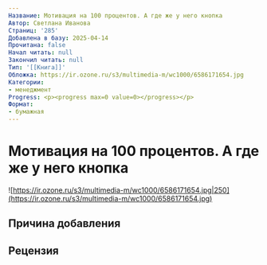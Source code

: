 ```yaml
---
Название: Мотивация на 100 процентов. А где же у него кнопка
Автор: Светлана Иванова
Страниц: '285'
Добавлена в базу: 2025-04-14
Прочитана: false
Начал читать: null
Закончил читать: null
Тип: '[[Книга]]'
Обложка: https://ir.ozone.ru/s3/multimedia-m/wc1000/6586171654.jpg
Категории:
- менеджмент
Progress: <p><progress max=0 value=0></progress></p>
Формат:
- бумажная
---
```

# Мотивация на 100 процентов. А где же у него кнопка

![https://ir.ozone.ru/s3/multimedia-m/wc1000/6586171654.jpg|250](https://ir.ozone.ru/s3/multimedia-m/wc1000/6586171654.jpg)

## Причина добавления


## Рецензия